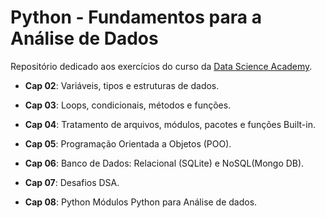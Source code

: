 # Python - Fundamentos para a Análise de Dados

Repositório dedicado aos exercícios do curso da [Data Science Academy](https://www.datascienceacademy.com.br).

* **Cap 02**: Variáveis, tipos e estruturas de dados.

* **Cap 03**: Loops, condicionais, métodos e funções.

* **Cap 04**: Tratamento de arquivos, módulos, pacotes e funções Built-in.

* **Cap 05**: Programação Orientada a Objetos (POO).

* **Cap 06**: Banco de Dados: Relacional (SQLite) e NoSQL(Mongo DB).

* **Cap 07**: Desafios DSA.

* **Cap 08**: Python Módulos Python para Análise de dados.
